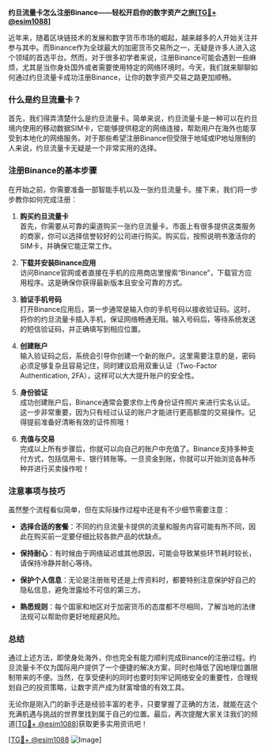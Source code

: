 **约旦流量卡怎么注册Binance——轻松开启你的数字资产之旅[[TG💪+ @esim1088](https://t.me/s/esim1088)]**

近年来，随着区块链技术的发展和数字货币市场的崛起，越来越多的人开始关注并参与其中。而Binance作为全球最大的加密货币交易所之一，无疑是许多人进入这个领域的首选平台。然而，对于很多初学者来说，注册Binance可能会遇到一些麻烦，尤其是当你身处国外或者需要使用特定的网络环境时。今天，我们就来聊聊如何通过约旦流量卡成功注册Binance，让你的数字资产交易之路更加顺畅。

### 什么是约旦流量卡？

首先，我们得弄清楚什么是约旦流量卡。简单来说，约旦流量卡是一种可以在约旦境内使用的移动数据SIM卡，它能够提供稳定的网络连接，帮助用户在海外也能享受到本地化的网络服务。对于那些希望注册Binance但受限于地域或IP地址限制的人来说，约旦流量卡无疑是一个非常实用的选择。

### 注册Binance的基本步骤

在开始之前，你需要准备一部智能手机以及一张约旦流量卡。接下来，我们将一步步教你如何完成注册：

1. **购买约旦流量卡**  
   首先，你需要从可靠的渠道购买一张约旦流量卡。市面上有很多提供这类服务的商家，你可以选择信誉较好的公司进行购买。购买后，按照说明书激活你的SIM卡，并确保它能正常工作。

2. **下载并安装Binance应用**  
   访问Binance官网或者直接在手机的应用商店里搜索“Binance”，下载官方应用程序。这是确保你获得最新版本且安全可靠的方式。

3. **验证手机号码**  
   打开Binance应用后，第一步通常是输入你的手机号码以接收验证码。这时，将你的约旦流量卡插入手机，保证网络畅通无阻。输入号码后，等待系统发送的短信验证码，并正确填写到相应位置。

4. **创建账户**  
   输入验证码之后，系统会引导你创建一个新的账户。这里需要注意的是，密码必须足够复杂且容易记住，同时建议启用双重认证（Two-Factor Authentication, 2FA），这样可以大大提升账户的安全性。

5. **身份验证**  
   成功创建账户后，Binance通常会要求你上传身份证件照片来进行实名认证。这一步非常重要，因为只有经过认证的账户才能进行更高额度的交易操作。记得提前准备好清晰有效的证件照哦！

6. **充值与交易**  
   完成以上所有步骤后，你就可以向自己的账户中充值了。Binance支持多种支付方式，包括信用卡、银行转账等。一旦资金到账，你就可以开始浏览各种币种并进行买卖操作啦！

### 注意事项与技巧

虽然整个流程看似简单，但在实际操作过程中还是有不少细节需要注意：

- **选择合适的套餐**：不同的约旦流量卡提供的流量和服务内容可能有所不同，因此在购买前一定要仔细比较各款产品的优缺点。
  
- **保持耐心**：有时候由于网络延迟或其他原因，可能会导致某些环节耗时较长，请保持冷静并耐心等待。

- **保护个人信息**：无论是注册账号还是上传资料时，都要特别注意保护好自己的隐私信息，避免泄露给不可信的第三方。

- **熟悉规则**：每个国家和地区对于加密货币的态度都不尽相同，了解当地的法律法规可以帮助你更好地规避风险。

### 总结

通过上述方法，即使身处海外，你也完全有能力顺利完成Binance的注册过程。约旦流量卡不仅为国际用户提供了一个便捷的解决方案，同时也降低了因地理位置限制带来的不便。当然，在享受便利的同时也要时刻牢记网络安全的重要性，合理规划自己的投资策略，让数字资产成为财富增值的有效工具。

无论你是刚入门的新手还是经验丰富的老手，只要掌握了正确的方法，就能在这个充满机遇与挑战的世界里找到属于自己的位置。最后，再次提醒大家关注我们的频道[[TG💪+ @esim1088](https://t.me/s/esim1088)]获取更多实用资讯吧！

[[TG💪+ @esim1088](https://t.me/s/esim1088) ![Image](https://i.postimg.cc/4NQfJmqS/Snipaste-2025-05-13-00-14-12.png)]
